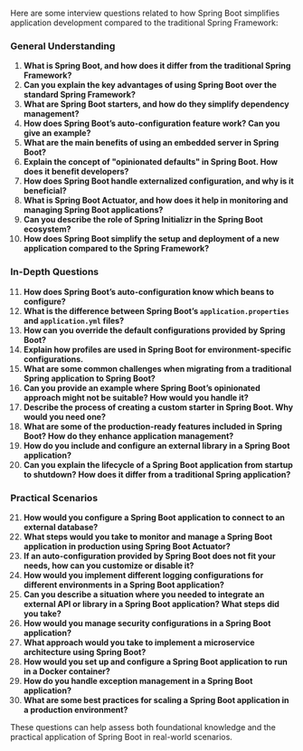Here are some interview questions related to how Spring Boot simplifies application development compared to the traditional Spring Framework:

### General Understanding
1. **What is Spring Boot, and how does it differ from the traditional Spring Framework?**
2. **Can you explain the key advantages of using Spring Boot over the standard Spring Framework?**
3. **What are Spring Boot starters, and how do they simplify dependency management?**
4. **How does Spring Boot’s auto-configuration feature work? Can you give an example?**
5. **What are the main benefits of using an embedded server in Spring Boot?**
6. **Explain the concept of "opinionated defaults" in Spring Boot. How does it benefit developers?**
7. **How does Spring Boot handle externalized configuration, and why is it beneficial?**
8. **What is Spring Boot Actuator, and how does it help in monitoring and managing Spring Boot applications?**
9. **Can you describe the role of Spring Initializr in the Spring Boot ecosystem?**
10. **How does Spring Boot simplify the setup and deployment of a new application compared to the Spring Framework?**

### In-Depth Questions
11. **How does Spring Boot’s auto-configuration know which beans to configure?**
12. **What is the difference between Spring Boot’s `application.properties` and `application.yml` files?**
13. **How can you override the default configurations provided by Spring Boot?**
14. **Explain how profiles are used in Spring Boot for environment-specific configurations.**
15. **What are some common challenges when migrating from a traditional Spring application to Spring Boot?**
16. **Can you provide an example where Spring Boot’s opinionated approach might not be suitable? How would you handle it?**
17. **Describe the process of creating a custom starter in Spring Boot. Why would you need one?**
18. **What are some of the production-ready features included in Spring Boot? How do they enhance application management?**
19. **How do you include and configure an external library in a Spring Boot application?**
20. **Can you explain the lifecycle of a Spring Boot application from startup to shutdown? How does it differ from a traditional Spring application?**

### Practical Scenarios
21. **How would you configure a Spring Boot application to connect to an external database?**
22. **What steps would you take to monitor and manage a Spring Boot application in production using Spring Boot Actuator?**
23. **If an auto-configuration provided by Spring Boot does not fit your needs, how can you customize or disable it?**
24. **How would you implement different logging configurations for different environments in a Spring Boot application?**
25. **Can you describe a situation where you needed to integrate an external API or library in a Spring Boot application? What steps did you take?**
26. **How would you manage security configurations in a Spring Boot application?**
27. **What approach would you take to implement a microservice architecture using Spring Boot?**
28. **How would you set up and configure a Spring Boot application to run in a Docker container?**
29. **How do you handle exception management in a Spring Boot application?**
30. **What are some best practices for scaling a Spring Boot application in a production environment?**

These questions can help assess both foundational knowledge and the practical application of Spring Boot in real-world scenarios.